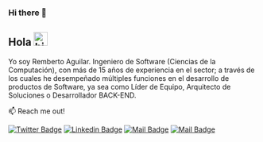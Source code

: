 ### Hi there 👋

## Hola <img src="https://user-images.githubusercontent.com/1303154/88677602-1635ba80-d120-11ea-84d8-d263ba5fc3c0.gif" width="28px" height="28px" alt="hi">

Yo soy Remberto Aguilar. Ingeniero de Software (Ciencias de la Computación), con más de 15 años de experiencia en el sector; a través de los cuales he desempeñado múltiples funciones en el desarrollo de productos de Software, ya sea como Líder de Equipo, Arquitecto de Soluciones o Desarrollador BACK-END.

:mailbox: Reach me out!

[![Twitter Badge](https://img.shields.io/badge/-@amremberto-1ca0f1?style=flat&labelColor=1ca0f1&logo=twitter&logoColor=white&link=https://twitter.com/amremberto)](https://twitter.com/amremberto) [![Linkedin Badge](https://img.shields.io/badge/-Remberto-0e76a8?style=flat&labelColor=0e76a8&logo=linkedin&logoColor=white)](https://www.linkedin.com/in/amremberto/) [![Mail Badge](https://img.shields.io/badge/-@amremberto-e84393?style=flat&labelColor=e84393&logo=instagram&logoColor=white)](https://instagram.com/amremberto) [![Mail Badge](https://img.shields.io/badge/-amremberto-c0392b?style=flat&labelColor=c0392b&logo=gmail&logoColor=white)](mailto:amremberto@gmail.com)

<!--
**raguilarnet/raguilarnet** is a ✨ _special_ ✨ repository because its `README.md` (this file) appears on your GitHub profile.

Here are some ideas to get you started:

- 🔭 I’m currently working on ...
- 🌱 I’m currently learning ...
- 👯 I’m looking to collaborate on ...
- 🤔 I’m looking for help with ...
- 💬 Ask me about ...
- 📫 How to reach me: ...
- 😄 Pronouns: ...
- ⚡ Fun fact: ...
-->
